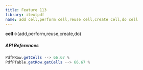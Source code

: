 ```yaml
---
title: Feature 113
library: itextpdf
name: add cell,perform cell,reuse cell,create cell,do cell
---
```


**cell**->(add,perform,reuse,create,do)

##### API References

```java
PdfPRow.getCells --> 66.67 %
PdfPTable.getRow.getCells --> 66.67 %
```
